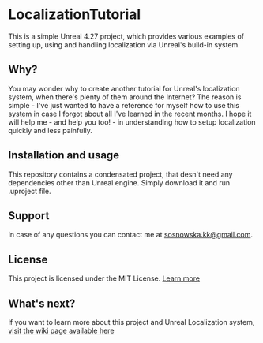 # LocalizationTutorial

This is a simple Unreal 4.27 project, which provides various examples of setting up, using and handling localization via Unreal's build-in system.

## Why?
You may wonder why to create another tutorial for Unreal's localization system, when there's plenty of them around the Internet? The reason is simple - I've just wanted to have a reference for myself how to use this system in case I forgot about all I've learned in the recent months. I hope it will help me - and help you too! - in understanding how to setup localization quickly and less painfully.

## Installation and usage
This repository contains a condensated project, that desn't need any dependencies other than Unreal engine. Simply download it and run .uproject file.

## Support
In case of any questions you can contact me at sosnowska.kk@gmail.com.

## License
This project is licensed under the MIT License. [Learn more](https://choosealicense.com/licenses/mit/)

## What's next?
If you want to learn more about this project and Unreal Localization system, [visit the wiki page available here](LT_Wiki/home.md)
